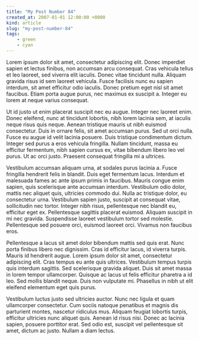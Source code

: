 ```yaml
---
title: "My Post Number 84"
created_at: 2007-01-01 12:00:00 +0000
kind: article
slug: "my-post-number-84"
tags:
    - green
    - cyan
---
```

Lorem ipsum dolor sit amet, consectetur adipiscing elit. Donec imperdiet sapien et lectus finibus, non accumsan arcu consequat. Cras vehicula tellus et leo laoreet, sed viverra elit iaculis. Donec vitae tincidunt nulla. Aliquam gravida risus id sem laoreet vehicula. Fusce facilisis nunc eu sapien interdum, sit amet efficitur odio iaculis. Donec pretium eget nisl sit amet faucibus. Etiam porta augue purus, nec maximus ex suscipit a. Integer eu lorem at neque varius consequat.

Ut id justo ut enim placerat suscipit nec eu augue. Integer nec laoreet enim. Donec eleifend, nunc at tincidunt lobortis, nibh lorem lacinia sem, at iaculis neque risus quis neque. Aenean tristique mauris ut nibh euismod consectetur. Duis in ornare felis, sit amet accumsan purus. Sed ut orci nulla. Fusce eu augue id velit lacinia posuere. Duis tristique condimentum dictum. Integer sed purus a eros vehicula fringilla. Nullam tincidunt, massa eu efficitur fermentum, nibh sapien cursus ex, vitae bibendum libero leo vel purus. Ut ac orci justo. Praesent consequat fringilla mi a ultrices.

Vestibulum accumsan aliquam urna, at sodales purus lacinia a. Fusce fringilla hendrerit felis in blandit. Duis eget fermentum lacus. Interdum et malesuada fames ac ante ipsum primis in faucibus. Mauris congue enim sapien, quis scelerisque ante accumsan interdum. Vestibulum odio dolor, mattis nec aliquet quis, ultricies commodo dui. Nulla ac tristique dolor, eu consectetur urna. Vestibulum sapien justo, suscipit at consequat vitae, sollicitudin nec tortor. Integer nibh risus, pellentesque nec blandit eu, efficitur eget ex. Pellentesque sagittis placerat euismod. Aliquam suscipit in mi nec gravida. Suspendisse laoreet vestibulum tortor sed molestie. Pellentesque sed posuere orci, euismod laoreet orci. Vivamus non faucibus eros.

Pellentesque a lacus sit amet dolor bibendum mattis sed quis erat. Nunc porta finibus libero nec dignissim. Cras id efficitur lacus, id viverra turpis. Mauris id hendrerit augue. Lorem ipsum dolor sit amet, consectetur adipiscing elit. Cras tempus eu ante quis ultrices. Vestibulum tempus turpis quis interdum sagittis. Sed scelerisque gravida aliquet. Duis sit amet massa in lorem tempor ullamcorper. Quisque ac lacus ut felis efficitur pharetra a id leo. Sed mollis blandit neque. Duis non vulputate mi. Phasellus in nibh ut elit eleifend elementum eget quis purus.

Vestibulum luctus justo sed ultricies auctor. Nunc nec ligula et quam ullamcorper consectetur. Cum sociis natoque penatibus et magnis dis parturient montes, nascetur ridiculus mus. Aliquam feugiat lobortis turpis, efficitur ultricies nunc aliquet quis. Aenean id risus nisi. Donec ac lacinia sapien, posuere porttitor erat. Sed odio est, suscipit vel pellentesque sit amet, dictum ac justo. Nullam a diam lectus. 
